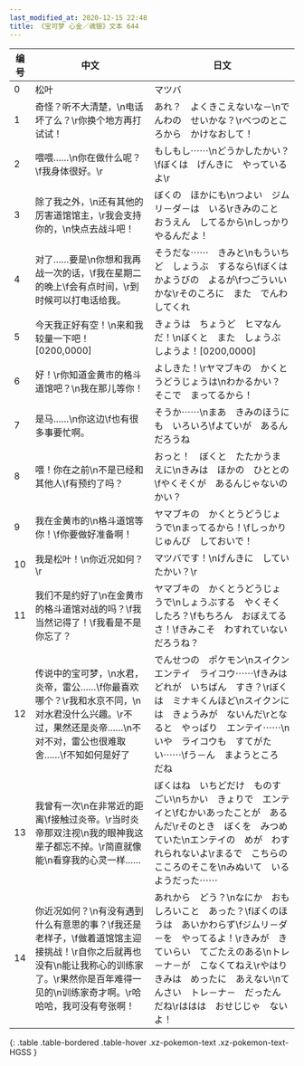 ```yaml
---
last_modified_at: 2020-12-15 22:48
title: 《宝可梦 心金／魂银》文本 644
---
```

| 编号 | 中文 | 日文 |
| ---- | ---- | ---- |
| 0 | 松叶 | マツバ |
| 1 | 奇怪？听不大清楚，\n电话坏了么？\r你换个地方再打试试！ | あれ？　よくきこえないな－\nでんわの　せいかな？\rべつのところから　かけなおして！ |
| 2 | 喂喂……\n你在做什么呢？\f我身体很好。\r | もしもし⋯⋯\nどうかしたかい？\fぼくは　げんきに　やっているよ\r |
| 3 | 除了我之外，\n还有其他的厉害道馆馆主，\r我会支持你的，\n快点去战斗吧！ | ぼくの　ほかにも\nつよい　ジムリ－ダ－は　いる\rきみのこと　おうえん　してるから\nしっかり　やるんだよ！ |
| 4 | 对了……要是\n你想和我再战一次的话，\f我在星期二的晚上\f会有点时间，\r到时候可以打电话给我。 | そうだな⋯⋯　きみと\nもういちど　しょうぶ　するなら\fぼくは　かようびの　よるが\fつごういいかな\rそのころに　また　でんわしてくれ |
| 5 | 今天我正好有空！\n来和我较量一下吧！[0200,0000] | きょうは　ちょうど　ヒマなんだ！\nぼくと　また　しょうぶ　しようよ！[0200,0000] |
| 6 | 好！\r你知道金黄市的格斗道馆吧？\n我在那儿等你！ | よしきた！\rヤマブキの　かくとうどうじょうは\nわかるかい？　そこで　まってるから！ |
| 7 | 是马……\n你这边\f也有很多事要忙啊。 | そうか⋯⋯\nまあ　きみのほうにも　いろいろ\fよていが　あるんだろうね |
| 8 | 喂！你在之前\n不是已经和其他人\f有预约了吗？ | おっと！　ぼくと　たたかうまえに\nきみは　ほかの　ひととの\fやくそくが　あるんじゃないのかい？ |
| 9 | 我在金黄市的\n格斗道馆等你！\f你要做好准备啊！ | ヤマブキの　かくとうどうじょうで\nまってるから！\fしっかり　じゅんび　しておいで！ |
| 10 | 我是松叶！\n你近况如何？\r | マツバです！\nげんきに　していたかい？\r |
| 11 | 我们不是约好了\n在金黄市的格斗道馆对战的吗？\f我当然记得了！\f我看是不是你忘了？ | ヤマブキの　かくとうどうじょうで\nしょうぶする　やくそく　したろ？\fもちろん　おぼえてるさ！\fきみこそ　わすれていない　だろうね？ |
| 12 | 传说中的宝可梦，\n水君，炎帝，雷公……\f你最喜欢哪个？\r我和水京不同，\n对水君没什么兴趣。\r不过，果然还是炎帝……\n不对不对，雷公也很难取舍……\f不知如何是好了 | でんせつの　ポケモン\nスイクン　エンテイ　ライコウ⋯⋯\fきみは　どれが　いちばん　すき？\rぼくは　ミナキくんほど\nスイクンには　きょうみが　ないんだ\rとなると　やっぱり　エンテイ⋯⋯\nいや　ライコウも　すてがたい⋯⋯\fう－ん　まようところ　だね |
| 13 | 我曾有一次\n在非常近的距离\f接触过炎帝。\r当时炎帝那双注视\n我的眼神我这辈子都忘不掉。\r简直就像能\n看穿我的心灵一样…… | ぼくはね　いちどだけ　ものすごい\nちかい　きょりで　エンテイと\fむかいあったことが　あるんだ\rそのとき　ぼくを　みつめていた\nエンテイの　めが　わすれられないよ\rまるで　こちらの　こころのそこを\nみぬいて　いるようだった⋯⋯ |
| 14 | 你近况如何？\n有没有遇到什么有意思的事？\f我还是老样子，\f做着道馆馆主迎接挑战！\r自你之后就再也没有\n能让我称心的训练家了。\r果然你是百年难得一见的\n训练家奇才啊。\r哈哈哈，我可没有夸张啊！ | あれから　どう？\nなにか　おもしろいこと　あった？\fぼくのほうは　あいかわらず\fジムリ－ダ－を　やってるよ！\rきみが　きていらい　てごたえのある\nトレ－ナ－が　こなくてねえ\rやはり　きみは　めったに　あえない\nてんさい　トレ－ナ－　だったんだね\rははは　おせじじゃ　ないよ！ |
{: .table .table-bordered .table-hover .xz-pokemon-text .xz-pokemon-text-HGSS }